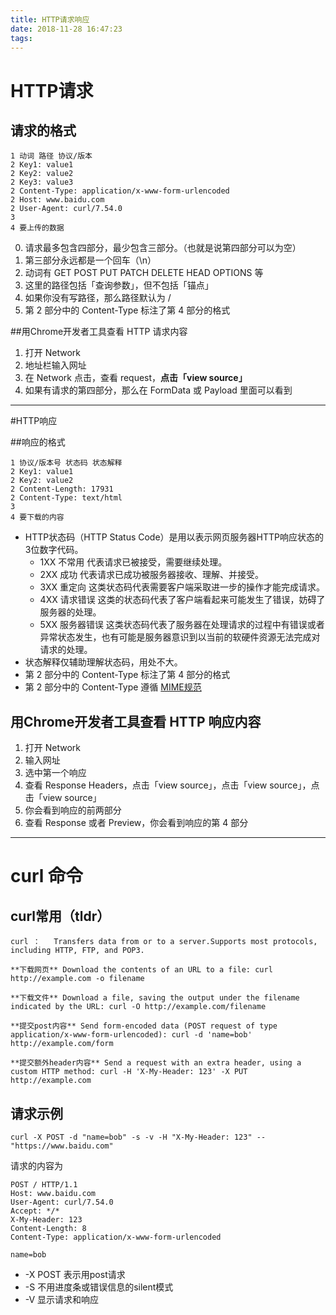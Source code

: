 ```yaml
---
title: HTTP请求响应
date: 2018-11-28 16:47:23
tags:
---
```

# HTTP请求

## 请求的格式

```
1 动词 路径 协议/版本
2 Key1: value1
2 Key2: value2
2 Key3: value3
2 Content-Type: application/x-www-form-urlencoded
2 Host: www.baidu.com
2 User-Agent: curl/7.54.0
3 
4 要上传的数据
```

0. 请求最多包含四部分，最少包含三部分。（也就是说第四部分可以为空）
1. 第三部分永远都是一个回车（\n）
2. 动词有 GET POST PUT PATCH DELETE HEAD OPTIONS 等
3. 这里的路径包括「查询参数」，但不包括「锚点」
4. 如果你没有写路径，那么路径默认为 /
5. 第 2 部分中的 Content-Type 标注了第 4 部分的格式

##用Chrome开发者工具查看 HTTP 请求内容

1. 打开 Network
2. 地址栏输入网址
3. 在 Network 点击，查看 request，**点击「view source」**
4. 如果有请求的第四部分，那么在 FormData 或 Payload 里面可以看到

---

#HTTP响应

##响应的格式

```
1 协议/版本号 状态码 状态解释
2 Key1: value1
2 Key2: value2
2 Content-Length: 17931
2 Content-Type: text/html
3
4 要下载的内容
```

* HTTP状态码（HTTP Status Code）是用以表示网页服务器HTTP响应状态的3位数字代码。
   * 1XX 不常用 代表请求已被接受，需要继续处理。
   * 2XX 成功 代表请求已成功被服务器接收、理解、并接受。
   * 3XX 重定向 这类状态码代表需要客户端采取进一步的操作才能完成请求。
   * 4XX 请求错误 这类的状态码代表了客户端看起来可能发生了错误，妨碍了服务器的处理。
   * 5XX 服务器错误 这类状态码代表了服务器在处理请求的过程中有错误或者异常状态发生，也有可能是服务器意识到以当前的软硬件资源无法完成对请求的处理。
* 状态解释仅辅助理解状态码，用处不大。
* 第 2 部分中的 Content-Type 标注了第 4 部分的格式
* 第 2 部分中的 Content-Type 遵循 [MIME规范](https://baike.baidu.com/item/MIME/2900607?fr=aladdin)

## 用Chrome开发者工具查看 HTTP 响应内容

1. 打开 Network
2. 输入网址
3. 选中第一个响应
4. 查看 Response Headers，点击「view source」，点击「view source」，点击「view source」
5. 你会看到响应的前两部分
6. 查看 Response 或者 Preview，你会看到响应的第 4 部分

---

#  curl 命令

## curl常用（tldr）

```
curl ：   Transfers data from or to a server.Supports most protocols, including HTTP, FTP, and POP3.

**下载网页** Download the contents of an URL to a file: curl http://example.com -o filename 

**下载文件** Download a file, saving the output under the filename indicated by the URL: curl -O http://example.com/filename 

**提交post内容** Send form-encoded data (POST request of type application/x-www-form-urlencoded): curl -d 'name=bob' http://example.com/form 

**提交额外header内容** Send a request with an extra header, using a custom HTTP method: curl -H 'X-My-Header: 123' -X PUT http://example.com 
```

## 请求示例

```
curl -X POST -d "name=bob" -s -v -H "X-My-Header: 123" -- "https://www.baidu.com"
```

请求的内容为

```
POST / HTTP/1.1
Host: www.baidu.com
User-Agent: curl/7.54.0
Accept: */*
X-My-Header: 123
Content-Length: 8
Content-Type: application/x-www-form-urlencoded

name=bob
```

* -X POST 表示用post请求
* -S 不用进度条或错误信息的silent模式
* -V 显示请求和响应

